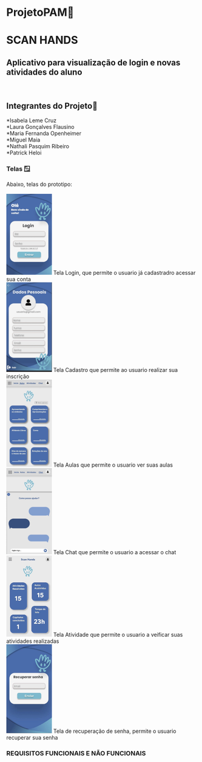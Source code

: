 # ProjetoPAM🚀<br>
# SCAN HANDS<br>
<h2>Aplicativo para visualização de login e novas atividades do aluno</h2><br>

## Integrantes do Projeto🤝 

*Isabela Leme Cruz<br>
*Laura Gonçalves Flausino<br>
*Maria Fernanda Openheimer<br>
*Miguel Maia<br>
*Nathali Pasquim Ribeiro<br>
*Patrick Heloi<br>

### Telas 🪟<br>
Abaixo, telas do prototipo: <br>
<br>
<img src="login.jpg" alt="Logo GitHub" width="120">
Tela Login, que permite o usuario já cadastradro acessar sua conta<br>
<img src="dadospessoais.jpg" alt="Logo GitHub" width="120">
Tela Cadastro que permite ao usuario realizar sua inscrição<br>
<img src="aulas.jpg" alt="Logo GitHub" width="120">
Tela Aulas que permite o usuario ver suas aulas<br>
<img src="chat.jpg" alt="Logo GitHub" width="120">
Tela Chat que permite o usuario a acessar o chat<br>
<img src="atividade.jpg" alt="Logo GitHub" width="120">
Tela Atividade que permite o usuario a veificar suas atividades realizadas<br>
<img src="rec.senha.jpg" alt="Logo GitHub" width="120">
Tela de recuperação de senha, permite o usuario recuperar sua senha

### REQUISITOS FUNCIONAIS E NÃO FUNCIONAIS <br>




